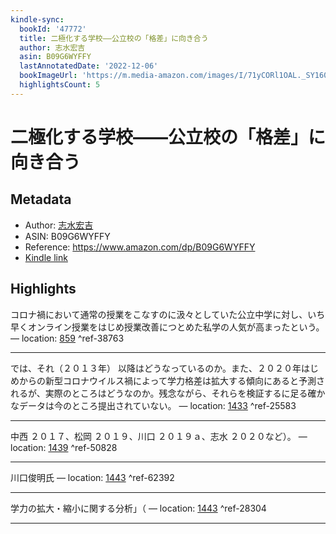 ```yaml
---
kindle-sync:
  bookId: '47772'
  title: 二極化する学校――公立校の「格差」に向き合う
  author: 志水宏吉
  asin: B09G6WYFFY
  lastAnnotatedDate: '2022-12-06'
  bookImageUrl: 'https://m.media-amazon.com/images/I/71yCORl1OAL._SY160.jpg'
  highlightsCount: 5
---
```

# 二極化する学校――公立校の「格差」に向き合う
## Metadata
* Author: [志水宏吉](https://www.amazon.comundefined)
* ASIN: B09G6WYFFY
* Reference: https://www.amazon.com/dp/B09G6WYFFY
* [Kindle link](kindle://book?action=open&asin=B09G6WYFFY)

## Highlights
コロナ禍において通常の授業をこなすのに汲々としていた公立中学に対し、いち早くオンライン授業をはじめ授業改善につとめた私学の人気が高まったという。 — location: [859](kindle://book?action=open&asin=B09G6WYFFY&location=859) ^ref-38763

---
では、それ（２０１３年） 以降はどうなっているのか。また、２０２０年はじめからの新型コロナウイルス禍によって学力格差は拡大する傾向にあると予測されるが、実際のところはどうなのか。残念ながら、それらを検証するに足る確かなデータは今のところ提出されていない。 — location: [1433](kindle://book?action=open&asin=B09G6WYFFY&location=1433) ^ref-25583

---
中西 ２０１７、松岡 ２０１９、川口 ２０１９ａ、志水 ２０２０など）。 — location: [1439](kindle://book?action=open&asin=B09G6WYFFY&location=1439) ^ref-50828

---
川口俊明氏 — location: [1443](kindle://book?action=open&asin=B09G6WYFFY&location=1443) ^ref-62392

---
学力の拡大・縮小に関する分析」（ — location: [1443](kindle://book?action=open&asin=B09G6WYFFY&location=1443) ^ref-28304

---
